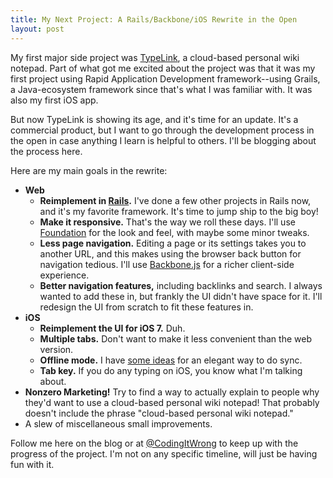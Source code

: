 ```yaml
---
title: My Next Project: A Rails/Backbone/iOS Rewrite in the Open
layout: post
---
```


My first major side project was [TypeLink](http://typelink.net), a cloud-based personal wiki notepad. Part of what got me excited about the project was that it was my first project using Rapid Application Development framework--using Grails, a Java-ecosystem framework since that's what I was familiar with. It was also my first iOS app.

But now TypeLink is showing its age, and it's time for an update. It's a commercial product, but I want to go through the development process in the open in case anything I learn is helpful to others. I'll be blogging about the process here.

Here are my main goals in the rewrite:

* **Web**
  * **Reimplement in [Rails](http://rubyonrails.org).** I've done a few other projects in Rails now, and it's my favorite framework. It's time to jump ship to the big boy!
  * **Make it responsive.** That's the way we roll these days. I'll use [Foundation](http://foundation.zurb.org) for the look and feel, with maybe some minor tweaks.
  * **Less page navigation.** Editing a page or its settings takes you to another URL, and this makes using the browser back button for navigation tedious. I'll use [Backbone.js](http://backbonejs.org) for a richer client-side experience.
  * **Better navigation features,** including backlinks and search. I always wanted to add these in, but frankly the UI didn't have space for it. I'll redesign the UI from scratch to fit these features in.
* **iOS**
  * **Reimplement the UI for iOS 7.** Duh.
  * **Multiple tabs.** Don't want to make it less convenient than the web version.
  * **Offline mode.** I have [some ideas](http://need-bee.com/tablesync/) for an elegant way to do sync.
  * **Tab key.** If you do any typing on iOS, you know what I'm talking about.
* **Nonzero Marketing!** Try to find a way to actually explain to people why they'd want to use a cloud-based personal wiki notepad! That probably doesn't include the phrase "cloud-based personal wiki notepad."
* A slew of miscellaneous small improvements.

Follow me here on the blog or at [@CodingItWrong](https://twitter.com/CodingItWrong) to keep up with the progress of the project. I'm not on any specific timeline, will just be having fun with it.